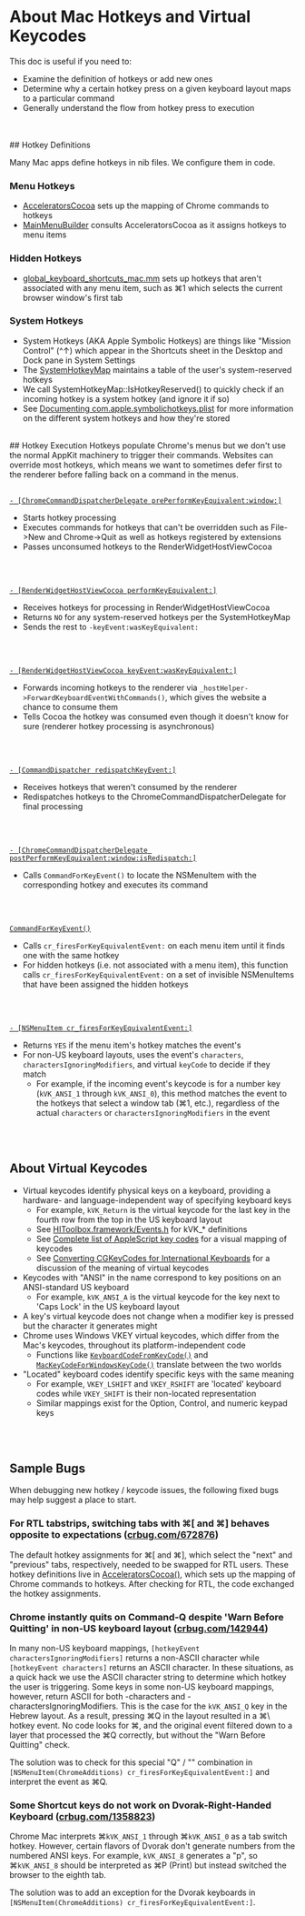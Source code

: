#  About Mac Hotkeys and Virtual Keycodes
This doc is useful if you need to:
* Examine the definition of hotkeys or add new ones
* Determine why a certain hotkey press on a given keyboard layout maps to a particular command
* Generally understand the flow from hotkey press to execution
<br>
<br>
## Hotkey Definitions

Many Mac apps define hotkeys in nib files. We configure them in code.
<br>
### __Menu Hotkeys__
* [AcceleratorsCocoa](https://source.chromium.org/chromium/chromium/src/+/main:chrome/browser/ui/cocoa/accelerators_cocoa.mm?q=acceleratorscocoa) sets up the mapping of Chrome commands to hotkeys
* [MainMenuBuilder](https://source.chromium.org/chromium/chromium/src/+/main:chrome/browser/ui/cocoa/main_menu_builder.mm?q=file:main_menu_builder%20AcceleratorsCocoa%5C:%5C:GetInstance&ss=chromium%2Fchromium%2Fsrc) consults AcceleratorsCocoa as it assigns hotkeys to menu items

### __Hidden Hotkeys__
* [global_keyboard_shortcuts_mac.mm](https://source.chromium.org/chromium/chromium/src/+/main:chrome/browser/global_keyboard_shortcuts_mac.mm?q=%5C:%5C%20GetMenuItemsNotPresentInMainMenu%5C(%5C)%20&ss=chromium%2Fchromium%2Fsrc) sets up hotkeys that aren't associated with any menu item, such as ⌘1 which selects the current browser window's first tab

### __System Hotkeys__
* System Hotkeys (AKA Apple Symbolic Hotkeys) are things like "Mission Control" (^↑) which appear in the Shortcuts sheet in the Desktop and Dock pane in System Settings
* The [SystemHotkeyMap](https://source.chromium.org/chromium/chromium/src/+/main:content/browser/cocoa/system_hotkey_helper_mac.h?q=file:system_hotkey_helper_mac.h%20GetSystemHotkeyMap&ss=chromium%2Fchromium%2Fsrc) maintains a table of the user's system-reserved hotkeys
* We call SystemHotkeyMap::IsHotkeyReserved() to quickly check if an incoming hotkey is a system hotkey (and ignore it if so)
* See [Documenting com.apple.symbolichotkeys.plist](https://web.archive.org/web/20141112224103/http://hintsforums.macworld.com/showthread.php?t=114785) for more information on the different system hotkeys and how they're stored<br>
<br>
## Hotkey Execution
Hotkeys populate Chrome's menus but we don't use the normal AppKit machinery to trigger their commands. Websites can override most hotkeys, which means we want to sometimes defer first to the renderer before falling back on a command in the menus.
<br>
<br>


[`- [ChromeCommandDispatcherDelegate prePerformKeyEquivalent:window:]`](https://source.chromium.org/search?q=file:chrome_command_dispatcher_delegate.mm%20%5E.*prePerformKeyEquivalent%5C:.*)
* Starts hotkey processing
* Executes commands for hotkeys that can't be overridden such as File->New and Chrome->Quit as well as hotkeys registered by extensions
* Passes unconsumed hotkeys to the RenderWidgetHostViewCocoa
<br>
<br>


[`- [RenderWidgetHostViewCocoa performKeyEquivalent:]`](https://source.chromium.org/search?q=file:render_widget_host_view_cocoa.mm%20%5E.*performKeyEquivalent%5C:.*%5C%7B)
* Receives hotkeys for processing in RenderWidgetHostViewCocoa
* Returns `NO` for any system-reserved hotkeys per the SystemHotkeyMap
* Sends the rest to `-keyEvent:wasKeyEquivalent:`
<br>
<br>


[`- [RenderWidgetHostViewCocoa keyEvent:wasKeyEquivalent:]`](https://source.chromium.org/search?q=file:render_widget_host_view_cocoa.mm%20%5E.*keyEvent%5C:.*%5CwasKeyEquivalent%5C:.*%7B)
* Forwards incoming hotkeys to the renderer via `_hostHelper->ForwardKeyboardEventWithCommands()`, which gives the website a chance to consume them
* Tells Cocoa the hotkey was consumed even though it doesn't know for sure (renderer hotkey processing is asynchronous)
<br>
<br>


[`- [CommandDispatcher redispatchKeyEvent:]`](https://source.chromium.org/search?q=file:command_dispatcher.mm%20%5E.*redispatchKeyEvent%5C:.*%5C%7B)

* Receives hotkeys that weren't consumed by the renderer
* Redispatches hotkeys to the ChromeCommandDispatcherDelegate for final processing
<br>
<br>

[`- [ChromeCommandDispatcherDelegate postPerformKeyEquivalent:window:isRedispatch:]`](https://source.chromium.org/search?q=file:chrome_command_dispatcher_delegate.mm%20%5E%5B%5E%5C%2F%5D*postPerformKeyEquivalent%5C:.*)

* Calls `CommandForKeyEvent()` to locate the NSMenuItem with the corresponding hotkey and executes its command
<br>
<br>


[`CommandForKeyEvent()`](https://source.chromium.org/search?q=file:global_keyboard_shortcuts_mac.mm%20%5ECommandForKeyEventResult%5C%20CommandForKeyEvent%5C(.*%5C)%5Cs*%5C%7B)
* Calls `cr_firesForKeyEquivalentEvent:` on each menu item until it finds one with the same hotkey
* For hidden hotkeys (i.e. not associated with a menu item), this function calls `cr_firesForKeyEquivalentEvent:` on a set of invisible NSMenuItems that have been assigned the hidden hotkeys
<br>
<br>


[`- [NSMenuItem cr_firesForKeyEquivalentEvent:]`](https://source.chromium.org/search?q=file:nsmenuitem_additions.mm%20%5E.*cr_firesForKeyEquivalentEvent%5C:.*%5C%7B)
* Returns `YES` if the menu item's hotkey matches the event's
* For non-US keyboard layouts, uses the event's `characters`, `charactersIgnoringModifiers`, and virtual `keyCode` to decide if they match
  * For example, if the incoming event's keycode is for a number key (`kVK_ANSI_1` through `kVK_ANSI_0`), this method matches the event to the hotkeys that select a window tab (⌘1, etc.), regardless of the actual `characters` or `charactersIgnoringModifiers` in the event
<br>
<br>


## About Virtual Keycodes
* Virtual keycodes identify physical keys on a keyboard, providing a hardware- and language-independent way of specifying keyboard keys
  * For example, `kVK_Return` is the virtual keycode for the last key in the fourth row from the top in the US keyboard layout
  * See [HIToolbox.framework/Events.h](https://web.archive.org/web/20221028180946/https://github.com/phracker/MacOSX-SDKs/blob/master/MacOSX10.6.sdk/System/Library/Frameworks/Carbon.framework/Versions/A/Frameworks/HIToolbox.framework/Versions/A/Headers/Events.h) for kVK_* definitions
  * See [Complete list of AppleScript key codes](https://web.archive.org/web/20220925114939/https://eastmanreference.com/complete-list-of-applescript-key-codes) for a visual mapping of keycodes
  * See [Converting CGKeyCodes for International Keyboards](https://web.archive.org/web/20221028180852/https://stackoverflow.com/questions/5253972/converting-cgkeycodes-for-international-keyboards) for a discussion of the meaning of virtual keycodes
* Keycodes with "ANSI" in the name correspond to key positions on an ANSI-standard US keyboard
  * For example, `kVK_ANSI_A` is the virtual keycode for the key next to 'Caps Lock' in the US keyboard layout
* A key's virtual keycode does not change when a modifier key is pressed but the character it generates might
* Chrome uses Windows VKEY virtual keycodes, which differ from the Mac's keycodes, throughout its platform-independent code
  * Functions like [`KeyboardCodeFromKeyCode()`](https://source.chromium.org/chromium/chromium/src/+/main:ui/events/keycodes/keyboard_code_conversion_mac.mm?q=KeyboardCode%5C%20KeyboardCodeFromKeyCode%5C%28%20file:keyboard_code_conversion_mac.mm&ss=chromium%2Fchromium%2Fsrc) and [`MacKeyCodeForWindowsKeyCode()`](https://source.chromium.org/chromium/chromium/src/+/main:ui/events/keycodes/keyboard_code_conversion_mac.mm?q=MacKeyCodeForWindowsKeyCode%5C%28%20file:keyboard_code_conversion_mac.mm&ss=chromium%2Fchromium%2Fsrc) translate between the two worlds
* "Located" keyboard codes identify specific keys with the same meaning
  * For example, `VKEY_LSHIFT` and `VKEY_RSHIFT` are 'located' keyboard codes while `VKEY_SHIFT` is their non-located representation
  * Similar mappings exist for the Option, Control, and numeric keypad keys
<br>
<br>


## Sample Bugs
When debugging new hotkey / keycode issues, the following fixed bugs may help suggest a place to start.

### __For RTL tabstrips, switching tabs with ⌘[ and ⌘] behaves opposite to expectations__ ([crbug.com/672876](https://bugs.chromium.org/p/chromium/issues/detail?id=672876))

The default hotkey assignments for ⌘[ and ⌘], which select the "next" and "previous" tabs, respectively, needed to be swapped for RTL users. These hotkey definitions live in [AcceleratorsCocoa()](https://source.chromium.org/chromium/chromium/src/+/main:chrome/browser/ui/cocoa/accelerators_cocoa.mm?q=acceleratorscocoa), which sets up the mapping of Chrome commands to hotkeys. After checking for RTL, the code exchanged the hotkey assignments.


### __Chrome instantly quits on Command-Q despite 'Warn Before Quitting' in non-US keyboard layout__ ([crbug.com/142944](https://bugs.chromium.org/p/chromium/issues/detail?id=142944))

In many non-US keyboard mappings, `[hotkeyEvent charactersIgnoringModifiers]` returns a non-ASCII character while `[hotkeyEvent characters]` returns an ASCII character. In these situations, as a quick hack we use the ASCII character string to determine which hotkey the user is triggering. Some keys in some non-US keyboard mappings, however, return ASCII for both -characters and -charactersIgnoringModifiers. This is the case for the `kVK_ANSI_Q` key in the Hebrew layout. As a result, pressing ⌘Q in the layout resulted in a ⌘\ hotkey event. No code looks for ⌘\, and the original event filtered down to a layer that processed the ⌘Q correctly, but without the "Warn Before Quitting" check.

The solution was to check for this special "Q" / "\" combination in `[NSMenuItem(ChromeAdditions) cr_firesForKeyEquivalentEvent:]` and interpret the event as ⌘Q.

### __Some Shortcut keys do not work on Dvorak-Right-Handed Keyboard__ ([crbug.com/1358823](https://bugs.chromium.org/p/chromium/issues/detail?id=1358823))

Chrome Mac interprets ⌘`kVK_ANSI_1` through ⌘`kVK_ANSI_0` as a tab switch hotkey. However, certain flavors of Dvorak don't generate numbers from the numbered ANSI keys. For example, `kVK_ANSI_8` generates a "p", so ⌘`kVK_ANSI_8` should be interpreted as ⌘P (Print) but instead switched the browser to the eighth tab.

The solution was to add an exception for the Dvorak keyboards in `[NSMenuItem(ChromeAdditions) cr_firesForKeyEquivalentEvent:]`.
